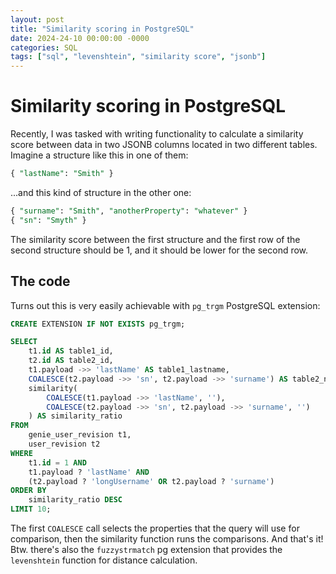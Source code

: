```yaml
---
layout: post
title: "Similarity scoring in PostgreSQL"
date: 2024-24-10 00:00:00 -0000
categories: SQL
tags: ["sql", "levenshtein", "similarity score", "jsonb"]
---
```


# Similarity scoring in PostgreSQL

Recently, I was tasked with writing functionality to calculate a similarity score between data in two JSONB columns located in two different tables. Imagine a structure like this in one of them:

```sql
{ "lastName": "Smith" }
```

...and this kind of structure in the other one:

```sql
{ "surname": "Smith", "anotherProperty": "whatever" }
{ "sn": "Smyth" }
```

The similarity score between the first structure and the first row of the second structure should be 1, and it should be lower for the second row.

## The code

Turns out this is very easily achievable with `pg_trgm` PostgreSQL extension:

```sql
CREATE EXTENSION IF NOT EXISTS pg_trgm;

SELECT
    t1.id AS table1_id,
    t2.id AS table2_id,
    t1.payload ->> 'lastName' AS table1_lastname,
    COALESCE(t2.payload ->> 'sn', t2.payload ->> 'surname') AS table2_name,
    similarity(
        COALESCE(t1.payload ->> 'lastName', ''),
        COALESCE(t2.payload ->> 'sn', t2.payload ->> 'surname', '')
    ) AS similarity_ratio
FROM
    genie_user_revision t1,
    user_revision t2
WHERE
    t1.id = 1 AND
    t1.payload ? 'lastName' AND
    (t2.payload ? 'longUsername' OR t2.payload ? 'surname')
ORDER BY
    similarity_ratio DESC
LIMIT 10;
```

The first `COALESCE` call selects the properties that the query will use for comparison, then the similarity function runs the comparisons. And that's it! Btw. there's also the `fuzzystrmatch` pg extension that provides the `levenshtein` function for distance calculation.
